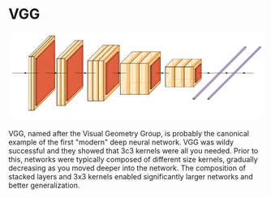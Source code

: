 # VGG

![VGG16](../images/vgg.png)

VGG, named after the Visual Geometry Group, is probably the canonical example of the first "modern" deep neural network. VGG was wildy successful and they showed that 3c3 kernels were all you needed. Prior to this, networks were typically composed of different size kernels, gradually decreasing as you moved deeper into the network. The composition of stacked layers and 3x3 kernels enabled significantly larger networks and better generalization.
